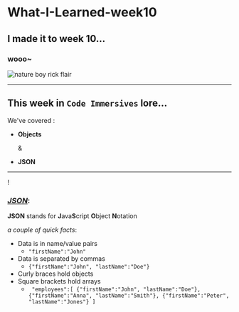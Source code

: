 # What-I-Learned-week10

## I made it to week 10...
### wooo~
![nature boy rick flair](https://thumbs.gfycat.com/OrganicNippyFieldspaniel-size_restricted.gif)

--- 

## This week in `Code Immersives` lore...

We've covered :
- **Objects**
     
     &

- **JSON**
  
---
!
### [_JSON_](https://www.w3schools.com/whatis/whatis_json.asp):

**JSON** stands for **J**ava**S**cript **O**bject **N**otation


*a couple of quick facts*:

 - Data is in name/value pairs
      - ` "firstName":"John" `
 - Data is separated by commas
      - `{"firstName":"John", "lastName":"Doe"} `
- Curly braces hold objects
- Square brackets hold arrays
     - `` "employees":[
    {"firstName":"John", "lastName":"Doe"},
    {"firstName":"Anna", "lastName":"Smith"},
    {"firstName":"Peter", "lastName":"Jones"}
]``
 
